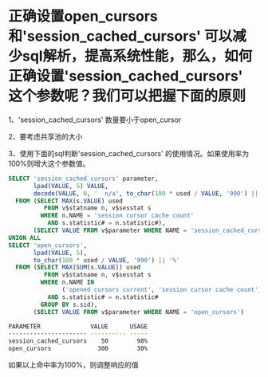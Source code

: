 # 正确设置open_cursors和'session_cached_cursors'  可以减少sql解析，提高系统性能，那么，如何正确设置'session_cached_cursors'  这个参数呢？我们可以把握下面的原则

1、'session_cached_cursors'  数量要小于open_cursor

2、要考虑共享池的大小

3、使用下面的sql判断'session_cached_cursors'  的使用情况。如果使用率为100%则增大这个参数值。

```sql
SELECT 'session_cached_cursors' parameter,
       lpad(VALUE, 5) VALUE,
       decode(VALUE, 0, '  n/a', to_char(100 * used / VALUE, '990') || '%') usage
  FROM (SELECT MAX(s.VALUE) used
          FROM v$statname n, v$sesstat s
         WHERE n.NAME = 'session cursor cache count'
           AND s.statistic# = n.statistic#),
       (SELECT VALUE FROM v$parameter WHERE NAME = 'session_cached_cursors')
UNION ALL
SELECT 'open_cursors',
       lpad(VALUE, 5),
       to_char(100 * used / VALUE, '990') || '%'
  FROM (SELECT MAX(SUM(s.VALUE)) used
          FROM v$statname n, v$sesstat s
         WHERE n.NAME IN
               ('opened cursors current', 'session cursor cache count')
           AND s.statistic# = n.statistic#
         GROUP BY s.sid),
       (SELECT VALUE FROM v$parameter WHERE NAME = 'open_cursors')
```

```bash
PARAMETER              VALUE      USAGE
---------------------- ---------- -----
session_cached_cursors    50        98%
open_cursors             300        30%
```

如果以上命中率为100%，则调整响应的值
